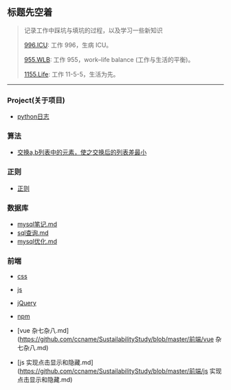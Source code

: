 ## 标题先空着
> 记录工作中踩坑与填坑的过程，以及学习一些新知识
>
> [996.ICU](https://github.com/996icu/996.ICU): 工作 996，生病 ICU。
>
> [955.WLB](https://github.com/formulahendry/955.WLB): 工作 955，work–life balance (工作与生活的平衡)。
>
> [1155.Life](https://github.com/formulahendry/1155.Life): 工作 11-5-5，生活为先。

***

### Project(关于项目)

- [python日志](https://github.com/ccname/SustailabilityStudy/blob/master/Project/python%20%E6%97%A5%E5%BF%97.md)

### 算法

- [交换a,b列表中的元素，使之交换后的列表差最小](https://github.com/ccname/SustailabilityStudy/blob/master/%E7%AE%97%E6%B3%95/python%20%E9%80%9A%E8%BF%87%E4%BA%A4%E6%8D%A2a%2Cb%E5%88%97%E8%A1%A8%E4%B8%AD%E7%9A%84%E5%85%83%E7%B4%A0%EF%BC%8C%E4%BD%BF%E4%B9%8B%E4%BA%A4%E6%8D%A2%E5%90%8E%E7%9A%84%E5%88%97%E8%A1%A8%E5%B7%AE%E6%9C%80%E5%B0%8F.md)

### 正则

- [正则](https://github.com/ccname/SustailabilityStudy/blob/master/%E6%AD%A3%E5%88%99/re.md)

### 数据库

- [mysql笔记.md](https://github.com/ccname/SustailabilityStudy/blob/master/数据库/mysql笔记.md)
- [sql查询.md](https://github.com/ccname/SustailabilityStudy/blob/master/数据库/sql查询.md)
- [mysql优化.md](https://github.com/ccname/SustailabilityStudy/blob/master/数据库/优化.md)

### 前端

- [css](https://github.com/ccname/SustailabilityStudy/blob/master/%E5%89%8D%E7%AB%AF/css.md)
- [js](https://github.com/ccname/SustailabilityStudy/blob/master/%E5%89%8D%E7%AB%AF/js.md)
- [jQuery](https://github.com/ccname/SustailabilityStudy/blob/master/%E5%89%8D%E7%AB%AF/jQuery.md)

- [npm](https://github.com/ccname/SustailabilityStudy/blob/master/%E5%89%8D%E7%AB%AF/npm.md)
- [vue 杂七杂八.md](https://github.com/ccname/SustailabilityStudy/blob/master/前端/vue 杂七杂八.md)
- [js 实现点击显示和隐藏.md](https://github.com/ccname/SustailabilityStudy/blob/master/前端/js 实现点击显示和隐藏.md)

